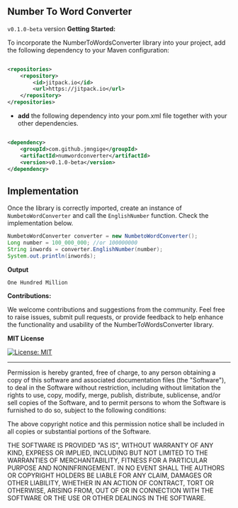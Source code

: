 ## Number To Word Converter

`v0.1.0-beta` version
**Getting Started:**

To incorporate the NumberToWordsConverter library into your project, add the following dependency to your Maven configuration:

```xml

<repositories>
    <repository>
        <id>jitpack.io</id>
        <url>https://jitpack.io</url>
    </repository>
</repositories>
```

* **add** the following dependency into your pom.xml file together with your other dependencies.

```xml

<dependency>
    <groupId>com.github.jmngige</groupId>
    <artifactId>numwordconverter</artifactId>
    <version>v0.1.0-beta</version>
</dependency>
```
## Implementation
Once the library is correctly imported, create an instance of `NumbetoWordConverter` and call the `EnglishNumber` function. Check the implementation below.

```java
NumbetoWordConverter converter = new NumbetoWordConverter();
Long number = 100_000_000; //or 100000000
String inwords = converter.EnglishNumber(number);
System.out.println(inwords);
```
**Output**

    One Hundred Million

**Contributions:**

We welcome contributions and suggestions from the community. Feel free to raise issues, submit pull requests, or provide feedback to help enhance the functionality and usability of the NumberToWordsConverter library.

**MIT License**

[![License: MIT](https://img.shields.io/badge/License-MIT-yellow.svg)](https://opensource.org/licenses/MIT)

---

Permission is hereby granted, free of charge, to any person obtaining a copy
of this software and associated documentation files (the "Software"), to deal
in the Software without restriction, including without limitation the rights
to use, copy, modify, merge, publish, distribute, sublicense, and/or sell
copies of the Software, and to permit persons to whom the Software is
furnished to do so, subject to the following conditions:

The above copyright notice and this permission notice shall be included in all
copies or substantial portions of the Software.

THE SOFTWARE IS PROVIDED "AS IS", WITHOUT WARRANTY OF ANY KIND, EXPRESS OR
IMPLIED, INCLUDING BUT NOT LIMITED TO THE WARRANTIES OF MERCHANTABILITY,
FITNESS FOR A PARTICULAR PURPOSE AND NONINFRINGEMENT. IN NO EVENT SHALL THE
AUTHORS OR COPYRIGHT HOLDERS BE LIABLE FOR ANY CLAIM, DAMAGES OR OTHER
LIABILITY, WHETHER IN AN ACTION OF CONTRACT, TORT OR OTHERWISE, ARISING FROM,
OUT OF OR IN CONNECTION WITH THE SOFTWARE OR THE USE OR OTHER DEALINGS IN THE
SOFTWARE.

